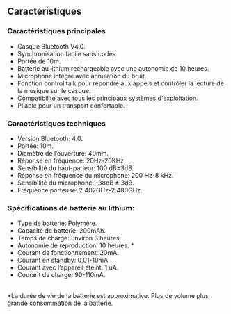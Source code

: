 ## Caractéristiques
### Caractéristiques principales 

- Casque Bluetooth V4.0. 
- Synchronisation facile sans codes. 
- Portée de 10m. 
- Batterie au lithium rechargeable avec une autonomie de 10 heures. 
- Microphone intégré avec annulation du bruit. 
- Fonction control talk pour répondre aux appels et contrôler la lecture de la musique sur le casque. 
- Compatibilité avec tous les principaux systèmes d'exploitation. 
- Pliable pour un transport confortable. 

### Caractéristiques techniques

- Version Bluetooth: 4.0. 
- Portée: 10m. 
- Diamètre de l’ouverture: 40mm. 
- Réponse en fréquence: 20Hz-20KHz. 
- Sensibilité du haut-parleur: 100 dB±3dB. 
- Réponse en fréquence du microphone: 200 Hz-8 kHz. 
- Sensibilité du microphone: -38dB ± 3dB. 
- Fréquence porteuse: 2.402GHz-2.480GHz. 

### Spécifications de batterie au lithium: 

- Type de batterie: Polymère. 
- Capacité de batterie: 200mAh. 
- Temps de charge: Environ 3 heures. 
- Autonomie de reproduction: 10 heures. * 
- Courant de fonctionnement: 20mA. 
- Courant en standby: 0,01-10mA. 
- Courant avec l’appareil éteint: 1 uA. 
- Courant de charge: 90-110mA. 

<br/>
*La durée de vie de la batterie est approximative. Plus de volume plus grande consommation de la batterie.
